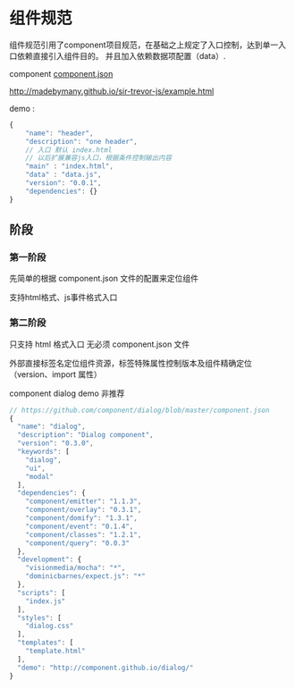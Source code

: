 组件规范
======

组件规范引用了component项目规范，在基础之上规定了入口控制，达到单一入口依赖直接引入组件目的。
并且加入依赖数据项配置（data）.

component [component.json](https://github.com/component/spec/blob/master/component.json/specifications.md)

http://madebymany.github.io/sir-trevor-js/example.html

demo : 

```javascript
{
	"name": "header",
	"description": "one header",
	// 入口 默认 index.html
	// 以后扩展兼容js入口，根据条件控制输出内容
	"main" : "index.html",
	"data" : "data.js",
	"version": "0.0.1",
	"dependencies": {}
}
```

## 阶段

### 第一阶段

先简单的根据 component.json 文件的配置来定位组件

支持html格式、js事件格式入口

### 第二阶段

只支持 html 格式入口 无必须 component.json 文件

外部直接标签名定位组件资源，标签特殊属性控制版本及组件精确定位（version、import 属性）

component dialog demo 非推荐

```javascript
// https://github.com/component/dialog/blob/master/component.json
{
  "name": "dialog",
  "description": "Dialog component",
  "version": "0.3.0",
  "keywords": [
    "dialog",
    "ui",
    "modal"
  ],
  "dependencies": {
    "component/emitter": "1.1.3",
    "component/overlay": "0.3.1",
    "component/domify": "1.3.1",
    "component/event": "0.1.4",
    "component/classes": "1.2.1",
    "component/query": "0.0.3"
  },
  "development": {
    "visionmedia/mocha": "*",
    "dominicbarnes/expect.js": "*"
  },
  "scripts": [
    "index.js"
  ],
  "styles": [
    "dialog.css"
  ],
  "templates": [
    "template.html"
  ],
  "demo": "http://component.github.io/dialog/"
}

```